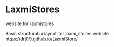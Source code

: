 # LaxmiStores
 website for laxmistores

Basic structural ui layout for laxmi_stores website 
https://drj09.github.io/LaxmiStore/
